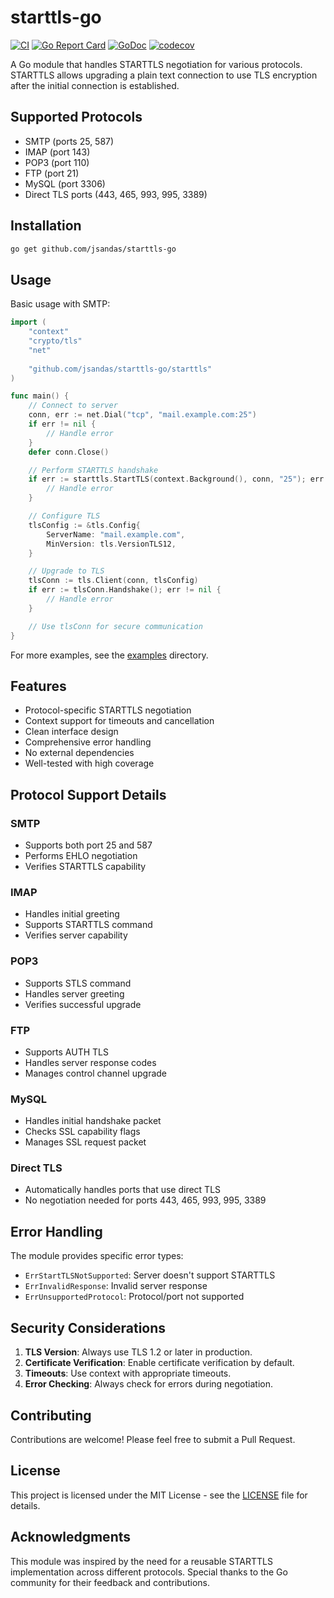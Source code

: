 # starttls-go

[![CI](https://github.com/jsandas/starttls-go/actions/workflows/ci.yml/badge.svg)](https://github.com/jsandas/starttls-go/actions/workflows/ci.yml)
[![Go Report Card](https://goreportcard.com/badge/github.com/jsandas/starttls-go)](https://goreportcard.com/report/github.com/jsandas/starttls-go)
[![GoDoc](https://godoc.org/github.com/jsandas/starttls-go?status.svg)](https://godoc.org/github.com/jsandas/starttls-go)
[![codecov](https://codecov.io/gh/jsandas/starttls-go/branch/main/graph/badge.svg)](https://codecov.io/gh/jsandas/starttls-go)

A Go module that handles STARTTLS negotiation for various protocols. STARTTLS allows upgrading a plain text connection to use TLS encryption after the initial connection is established.

## Supported Protocols

- SMTP (ports 25, 587)
- IMAP (port 143)
- POP3 (port 110)
- FTP (port 21)
- MySQL (port 3306)
- Direct TLS ports (443, 465, 993, 995, 3389)

## Installation

```bash
go get github.com/jsandas/starttls-go
```

## Usage

Basic usage with SMTP:

```go
import (
    "context"
    "crypto/tls"
    "net"
    
    "github.com/jsandas/starttls-go/starttls"
)

func main() {
    // Connect to server
    conn, err := net.Dial("tcp", "mail.example.com:25")
    if err != nil {
        // Handle error
    }
    defer conn.Close()

    // Perform STARTTLS handshake
    if err := starttls.StartTLS(context.Background(), conn, "25"); err != nil {
        // Handle error
    }

    // Configure TLS
    tlsConfig := &tls.Config{
        ServerName: "mail.example.com",
        MinVersion: tls.VersionTLS12,
    }

    // Upgrade to TLS
    tlsConn := tls.Client(conn, tlsConfig)
    if err := tlsConn.Handshake(); err != nil {
        // Handle error
    }

    // Use tlsConn for secure communication
}
```

For more examples, see the [examples](./examples) directory.

## Features

- Protocol-specific STARTTLS negotiation
- Context support for timeouts and cancellation
- Clean interface design
- Comprehensive error handling
- No external dependencies
- Well-tested with high coverage

## Protocol Support Details

### SMTP
- Supports both port 25 and 587
- Performs EHLO negotiation
- Verifies STARTTLS capability

### IMAP
- Handles initial greeting
- Supports STARTTLS command
- Verifies server capability

### POP3
- Supports STLS command
- Handles server greeting
- Verifies successful upgrade

### FTP
- Supports AUTH TLS
- Handles server response codes
- Manages control channel upgrade

### MySQL
- Handles initial handshake packet
- Checks SSL capability flags
- Manages SSL request packet

### Direct TLS
- Automatically handles ports that use direct TLS
- No negotiation needed for ports 443, 465, 993, 995, 3389

## Error Handling

The module provides specific error types:
- `ErrStartTLSNotSupported`: Server doesn't support STARTTLS
- `ErrInvalidResponse`: Invalid server response
- `ErrUnsupportedProtocol`: Protocol/port not supported

## Security Considerations

1. **TLS Version**: Always use TLS 1.2 or later in production.
2. **Certificate Verification**: Enable certificate verification by default.
3. **Timeouts**: Use context with appropriate timeouts.
4. **Error Checking**: Always check for errors during negotiation.

## Contributing

Contributions are welcome! Please feel free to submit a Pull Request.

## License

This project is licensed under the MIT License - see the [LICENSE](./LICENSE) file for details.

## Acknowledgments

This module was inspired by the need for a reusable STARTTLS implementation across different protocols. Special thanks to the Go community for their feedback and contributions.
